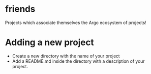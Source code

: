 # friends
Projects which associate themselves the Argo ecosystem of projects!


# Adding a new project

* Create a new directory with the name of your project
* Add a README.md inside the directory with a description of your project.
